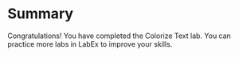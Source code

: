 # Summary

Congratulations! You have completed the Colorize Text lab. You can practice more labs in LabEx to improve your skills.
